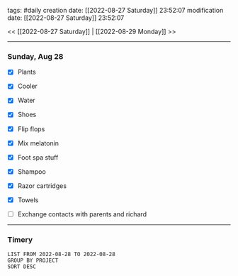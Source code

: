 tags: #daily
creation date: [[2022-08-27 Saturday]] 23:52:07
modification date: [[2022-08-27 Saturday]] 23:52:07

<< [[2022-08-27 Saturday]] | [[2022-08-29 Monday]] >> 

---

### Sunday, Aug 28
- [x] Plants
- [x] Cooler
- [x] Water
- [x] Shoes
- [x] Flip flops
- [x] Mix melatonin
- [x] Foot spa stuff
- [x] Shampoo
- [x] Razor cartridges
- [x] Towels

- [ ] Exchange contacts with parents and richard


---

### Timery
```toggl
LIST FROM 2022-08-28 TO 2022-08-28
GROUP BY PROJECT
SORT DESC
```
